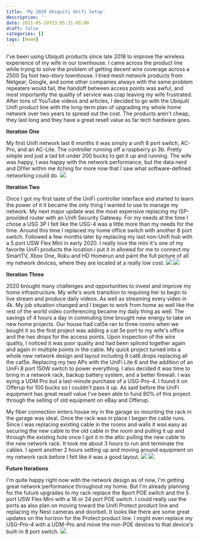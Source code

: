 ```yaml
---
title: 'My 2020 Ubiquiti Unifi Setup'
description: ''
date: 2021-05-20T23:05:31-05:00
draft: false
categories: []
tags: [Home]
---
```


I've been using Ubiquiti products since late 2018 to improve the wireless experience of my wife in our townhouse. I came across the product line while trying to solve the problem of getting decent wire coverage across a 2500 Sq foot two-story townhouse. I tried mesh network products from Netgear, Google, and some other companies always with the same problem repeaters would fail, the handoff between access points was awful, and most importantly the quality of service was crap leaving my wife frustrated. After tons of YouTube videos and articles, I decided to go with the Ubiquiti Unifi product line with the long-term plan of upgrading my whole home network over two years to spread out the cost. The products aren't cheap, they last long and they have a great resell value as far tech hardware goes.

**Iteration One**

My first Unifi network last 6 months it was simply a unifi 8 port switch, AC-Pro, and an AC-Lite. The controller running off a raspberry pi 3b. Pretty simple and just a tad bit under 200 bucks to get it up and running. The wife was happy, I was happy with the network performance, but the data nerd and DIYer within me itching for more now that I saw what software-defined networking could do.
![](https://img.community.ui.com/1248d56d-28f5-40f7-8033-b85fe16c42d7/stories/5595b8a8-66e8-40c5-92cc-0abb83a71cbc/4878ecda-9fc0-4422-bcca-cb33214f1b4a)

**Iteration Two**

Once I got my first taste of the UniFi controller interface and started to learn the power of it it became the only thing I wanted to use to manage my network. My next major update was the most expensive replacing my ISP-provided router with an Unifi Security Gateway. For my needs at the time I chose a USG 3P I felt like the USG-4 was a little more than my needs for the time. Around this time I replaced my home office switch with another 8 port switch. Followed a few months later by replacing my last non-Unifi hub with a 5 port USW Flex Mini in early 2020. I really love the mini it's one of my favorite UniFi products the location i put it in allowed for me to connect my SmartTV, Xbox One, Roku and HD Homerun and paint the full picture of all my network devices, where they are located at a really low cost.
![](https://img.community.ui.com/1248d56d-28f5-40f7-8033-b85fe16c42d7/stories/5595b8a8-66e8-40c5-92cc-0abb83a71cbc/ad77cb70-6d1b-4c4a-a5da-d9fdd57afc17)
![](https://img.community.ui.com/1248d56d-28f5-40f7-8033-b85fe16c42d7/stories/5595b8a8-66e8-40c5-92cc-0abb83a71cbc/6bd8c9a3-0761-4090-a54e-af36ecca5932)

**Iteration Three**

2020 brought many challenges and opportunities to invest and improve my home infrastructure. My wife's work transition to requiring her to begin to live stream and produce daily videos. As well as streaming every video in 4k. My job situation changed and I began to work from home as well like the rest of the world video conferencing became my daily thing as well. The savings of 4 hours a day in commuting time brought new energy to take on new home projects. Our house had cat5e ran to three rooms when we bought it so the first project was adding a cat 5e port to my wife's office and the two drops for the access points. Upon inspection of the wire quality, I noticed it was poor quality and had been spliced together again and again in multiple points in the cable. My quick project turned into a whole new network design and layout including 8 cat6 drops replacing all the cat5e. Replacing my two APs with the UniFi Lite 6 and the addition of an UniFi 8 port 150W switch to power everything. I also decided it was time to bring in a network rack, backup battery system, and a better firewall. I was eying a UDM Pro but a last-minute purchase of a USG-Pro-4. I found it on Offerup for 100 bucks so I couldn't pass it up. As said before the UniFi equipment has great resell value I've been able to fund 80% of this project through the selling of old equipment on eBay and Offerup.

My fiber connection enters house my in the garage so mounting the rack in the garage was ideal. Once the rack was in place I began the cable runs. Since I was replacing existing cable in the rooms and walls it was easy as securing the new cable to the old cable in the room and pulling it up and through the existing hole once I got it in the attic pulling the new cable to the new network rack. It took me about 3 hours to run and terminate the cables. I spent another 2 hours setting up and moving around equipment on my network rack before I felt like it was a good layout.
![](https://img.community.ui.com/1248d56d-28f5-40f7-8033-b85fe16c42d7/stories/5595b8a8-66e8-40c5-92cc-0abb83a71cbc/7fde596d-b7c9-4693-b700-3672d9c349cd)
![](https://img.community.ui.com/1248d56d-28f5-40f7-8033-b85fe16c42d7/stories/5595b8a8-66e8-40c5-92cc-0abb83a71cbc/99a5bc7b-b5dd-4269-b4d3-b8045d4e2f7f)

**Future Iterations**

I'm quite happy right now with the network design as of now, I'm getting great network performance throughout my home. But I'm already planning for the future upgrades to my rack replace the 8port POE switch and the 5 port USW Flex Mini with a 16 or 24 port POE switch. I could really use the ports as also plan on moving toward the Unifi Protect product line and replacing my Nest cameras and doorbell. It looks like there are some great updates on the horizon for the Protect product line. I might even replace my USG-Pro-4 with a UDM-Pro and move the non-POE devices to that device's built-in 8 port switch.
![](https://img.community.ui.com/1248d56d-28f5-40f7-8033-b85fe16c42d7/stories/5595b8a8-66e8-40c5-92cc-0abb83a71cbc/bf935478-0a35-4b90-a6a8-f9679ef424b2)